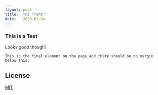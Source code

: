 ```yaml
---
layout: post
title:  "Hi Trent"
date:   2020-01-04
---
```


### This is a Test

Looks good though!

```
This is the final element on the page and there should be no margin below this.
```
<!-- %enddocs -->

## License

[MIT](./LICENSE)
